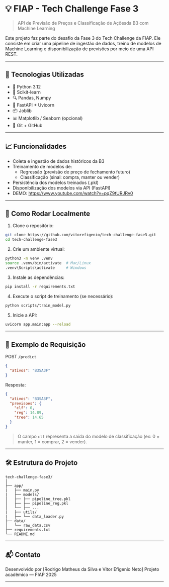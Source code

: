 # 💡 FIAP - Tech Challenge Fase 3  
> API de Previsão de Preços e Classificação de Açõesda B3 com Machine Learning  

Este projeto faz parte do desafio da Fase 3 do Tech Challenge da FIAP. Ele consiste em criar uma pipeline de ingestão de dados, treino de modelos de Machine Learning e disponibilização de previsões por meio de uma API REST.

---

## 🔧 Tecnologias Utilizadas

- 🐍 Python 3.12  
- 🧪 Scikit-learn  
- 🔍 Pandas, Numpy  
- 🚀 FastAPI + Uvicorn  
- 📦 Joblib  
- 📊 Matplotlib / Seaborn (opcional)  
- 🐙 Git + GitHub  

---

## 📈 Funcionalidades

- Coleta e ingestão de dados históricos da B3
- Treinamento de modelos de:
  - Regressão (previsão de preço de fechamento futuro)
  - Classificação (sinal: compra, manter ou vender)
- Persistência dos modelos treinados (.pkl)
- Disponibilização dos modelos via API (FastAPI)
- DEMO: https://www.youtube.com/watch?v=pqZ9tURJRv0

---

## 🚀 Como Rodar Localmente

1. Clone o repositório:

```bash
git clone https://github.com/vitorefigenio/tech-challenge-fase3.git
cd tech-challenge-fase3
```

2. Crie um ambiente virtual:

```bash
python3 -m venv .venv
source .venv/bin/activate  # Mac/Linux
.venv\Scripts\activate     # Windows
```

3. Instale as dependências:

```bash
pip install -r requirements.txt
```

4. Execute o script de treinamento (se necessário):

```bash
python scripts/train_model.py
```

5. Inicie a API:

```bash
uvicorn app.main:app --reload
```

---

## 🧪 Exemplo de Requisição

POST `/predict`

```json
{
  "ativos": "B3SA3F"
}
```

Resposta:

```json
{
  "ativos": "B3SA3F",
  "previsoes": {
    "clf": 0,
    "reg": 14.89,
    "tree": 14.65
  }
}
```

> O campo `clf` representa a saída do modelo de classificação (ex: 0 = manter, 1 = comprar, 2 = vender).

---

## 🛠 Estrutura do Projeto

```
tech-challenge-fase3/
│
├── app/
|   ├── main.py
|   ├── models/
│   ├── ├── pipeline_tree.pkl
│   ├── ├── pipeline_reg.pkl
│   └── ├── ...
|   ├── utils/
|   ├── └── data_loader.py
├── data/
│   └── raw_data.csv
├── requirements.txt
└── README.md
```

---

## 📬 Contato

Desenvolvido por [Rodrigo Matheus da Silva e Vitor Efigenio Neto]
Projeto acadêmico — FIAP 2025  

---